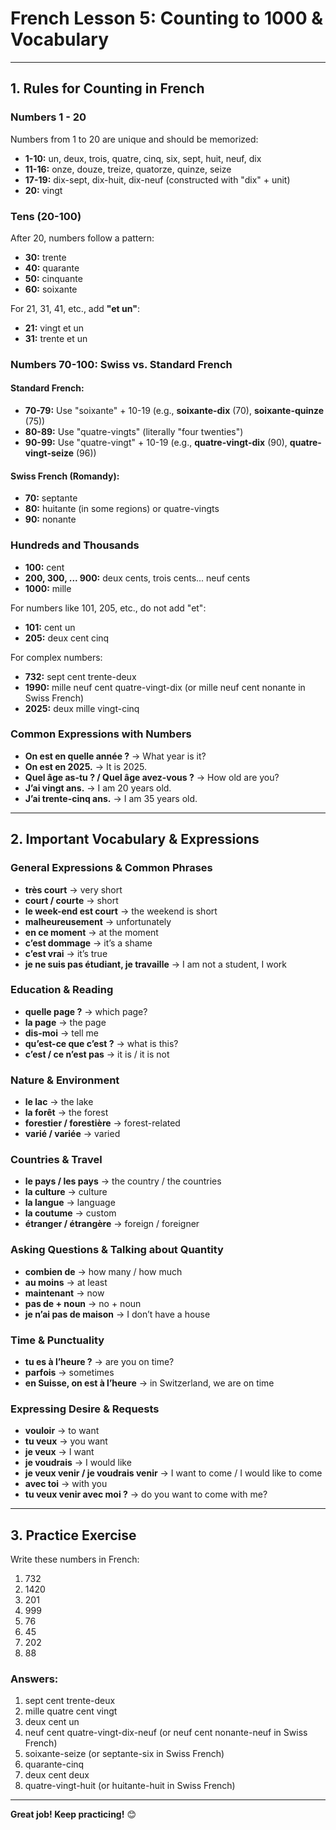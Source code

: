 # French Lesson 5: Counting to 1000 & Vocabulary

---

## 1. Rules for Counting in French

### **Numbers 1 - 20**
Numbers from 1 to 20 are unique and should be memorized:
- **1-10:** un, deux, trois, quatre, cinq, six, sept, huit, neuf, dix
- **11-16:** onze, douze, treize, quatorze, quinze, seize
- **17-19:** dix-sept, dix-huit, dix-neuf (constructed with "dix" + unit)
- **20:** vingt

### **Tens (20-100)**
After 20, numbers follow a pattern:
- **30:** trente
- **40:** quarante
- **50:** cinquante
- **60:** soixante

For 21, 31, 41, etc., add **"et un"**:
- **21:** vingt et un
- **31:** trente et un

### **Numbers 70-100: Swiss vs. Standard French**
#### **Standard French:**
- **70-79:** Use "soixante" + 10-19 (e.g., **soixante-dix** (70), **soixante-quinze** (75))
- **80-89:** Use "quatre-vingts" (literally "four twenties")
- **90-99:** Use "quatre-vingt" + 10-19 (e.g., **quatre-vingt-dix** (90), **quatre-vingt-seize** (96))

#### **Swiss French (Romandy):**
- **70:** septante
- **80:** huitante (in some regions) or quatre-vingts
- **90:** nonante

### **Hundreds and Thousands**
- **100:** cent
- **200, 300, ... 900:** deux cents, trois cents... neuf cents
- **1000:** mille

For numbers like 101, 205, etc., do not add "et":
- **101:** cent un
- **205:** deux cent cinq

For complex numbers:
- **732:** sept cent trente-deux
- **1990:** mille neuf cent quatre-vingt-dix (or mille neuf cent nonante in Swiss French)
- **2025:** deux mille vingt-cinq

### **Common Expressions with Numbers**
- **On est en quelle année ?** → What year is it?
- **On est en 2025.** → It is 2025.
- **Quel âge as-tu ? / Quel âge avez-vous ?** → How old are you?  
- **J’ai vingt ans.** → I am 20 years old.  
- **J’ai trente-cinq ans.** → I am 35 years old.  

---

## 2. Important Vocabulary & Expressions

### **General Expressions & Common Phrases**
- **très court** → very short  
- **court / courte** → short  
- **le week-end est court** → the weekend is short  
- **malheureusement** → unfortunately  
- **en ce moment** → at the moment  
- **c’est dommage** → it’s a shame  
- **c’est vrai** → it’s true  
- **je ne suis pas étudiant, je travaille** → I am not a student, I work  

### **Education & Reading**
- **quelle page ?** → which page?  
- **la page** → the page  
- **dis-moi** → tell me  
- **qu’est-ce que c’est ?** → what is this?  
- **c’est / ce n’est pas** → it is / it is not  

### **Nature & Environment**
- **le lac** → the lake  
- **la forêt** → the forest  
- **forestier / forestière** → forest-related  
- **varié / variée** → varied  

### **Countries & Travel**
- **le pays / les pays** → the country / the countries  
- **la culture** → culture  
- **la langue** → language  
- **la coutume** → custom  
- **étranger / étrangère** → foreign / foreigner  

### **Asking Questions & Talking about Quantity**
- **combien de** → how many / how much  
- **au moins** → at least  
- **maintenant** → now  
- **pas de + noun** → no + noun  
- **je n’ai pas de maison** → I don’t have a house  

### **Time & Punctuality**
- **tu es à l’heure ?** → are you on time?  
- **parfois** → sometimes  
- **en Suisse, on est à l’heure** → in Switzerland, we are on time  

### **Expressing Desire & Requests**
- **vouloir** → to want  
- **tu veux** → you want  
- **je veux** → I want  
- **je voudrais** → I would like  
- **je veux venir / je voudrais venir** → I want to come / I would like to come  
- **avec toi** → with you  
- **tu veux venir avec moi ?** → do you want to come with me?  

---

## 3. Practice Exercise
Write these numbers in French:
1. 732  
2. 1420  
3. 201  
4. 999  
5. 76  
6. 45  
7. 202  
8. 88  

### **Answers:**
1) sept cent trente-deux  
2) mille quatre cent vingt  
3) deux cent un  
4) neuf cent quatre-vingt-dix-neuf (or neuf cent nonante-neuf in Swiss French)  
5) soixante-seize (or septante-six in Swiss French)  
6) quarante-cinq  
7) deux cent deux  
8) quatre-vingt-huit (or huitante-huit in Swiss French)  

---

**Great job! Keep practicing!** 😊

